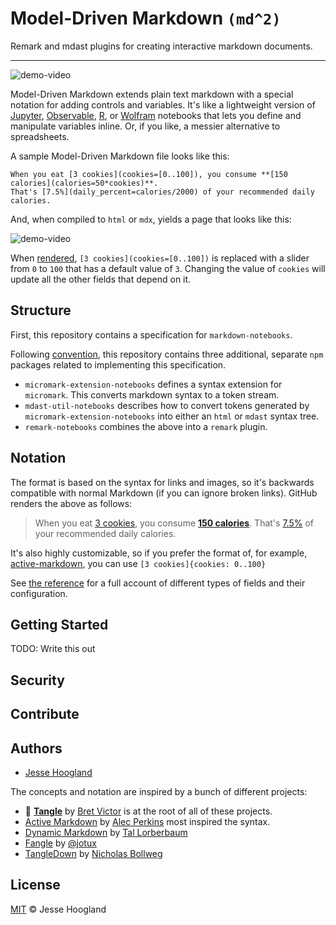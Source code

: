 # Model-Driven Markdown `(md^2)`

Remark and mdast plugins for creating interactive markdown documents.

---

![demo-video](/docs/media/demo-video.gif)

Model-Driven Markdown extends plain text markdown with a special notation for adding controls and variables. It's like a lightweight version of [Jupyter](https://jupyter.org/), [Observable](https://observablehq.com/), [R](https://bookdown.org/yihui/rmarkdown/notebook.html), or [Wolfram](https://www.wolfram.com/notebooks/) notebooks that lets you define and manipulate variables inline. Or, if you like, a messier alternative to spreadsheets.

A sample Model-Driven Markdown file looks like this:

```
When you eat [3 cookies](cookies=[0..100]), you consume **[150 calories](calories=50*cookies)**. 
That's [7.5%](daily_percent=calories/2000) of your recommended daily calories.
```

And, when compiled to `html` or `mdx`, yields a page that looks like this:

![demo-video](/docs/media/demo-video-cookies.gif)

When [rendered](), `[3 cookies](cookies=[0..100])` is replaced with a slider from `0` to `100` that has a default value of `3`. Changing the value of `cookies` will update all the other fields that depend on it.

## Structure

First, this repository contains a specification for `markdown-notebooks`.

Following [convention](https://github.com/micromark/micromark/discussions/56), this repository contains three additional, separate `npm` packages related to implementing this specification.

- `micromark-extension-notebooks` defines a syntax extension for `micromark`. This converts markdown syntax to a token stream.
- `mdast-util-notebooks` describes how to convert tokens generated by `micromark-extension-notebooks` into either an `html` or `mdast` syntax tree.
- `remark-notebooks` combines the above into a `remark` plugin.


## Notation

The format is based on the syntax for links and images, so it's backwards compatible with normal Markdown (if you can ignore broken links). GitHub renders the above as follows:

> When you eat [3 cookies](cookies=[0..100]), you consume **[150 calories](calories=50*cookies)**. That's [7.5%](daily_percent=calories/2000) of your recommended daily calories.

It's also highly customizable, so if you prefer the format of, for example, [active-markdown](https://github.com/alecperkins/active-markdown), you can use `[3 cookies]{cookies: 0..100}`

See [the reference](/docs/reference.md) for a full account of different types of fields and their configuration.

## Getting Started

TODO: Write this out

## Security


## Contribute


## Authors

- [Jesse Hoogland](https://jessehoogland.com)

The concepts and notation are inspired by a bunch of different projects:

- 🙌 **[Tangle](http://worrydream.com/Tangle/guide.html)** by [Bret Victor](http://worrydream.com/) is at the root of all of these projects.
- [Active Markdown](https://github.com/alecperkins/active-markdown) by [Alec Perkins](https://github.com/alecperkins) most inspired the syntax.
- [Dynamic Markdown](https://github.com/tal-baum/dynamic-markdown) by [Tal Lorberbaum](https://github.com/tal-baum)
- [Fangle](https://jotux.github.io/fangle/) by [@jotux](https://github.com/jotux)
- [TangleDown](https://github.com/bollwyvl/TangleDown/tree/master/tangledown) by [Nicholas Bollweg](https://github.com/bollwyvl)

## License

[MIT]() © Jesse Hoogland 
